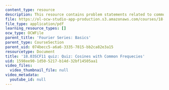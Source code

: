 ```yaml
---
content_type: resource
description: This resource contains problem statements related to common frequencies.
file: https://ol-ocw-studio-app-production.s3.amazonaws.com/courses/18-03sc-differential-equations-fall-2011/1598ee901d505217b14d32bf14505aa1_MIT18_03SCF11_s21_3quizq.pdf
file_type: application/pdf
learning_resource_types: []
ocw_type: OCWFile
parent_title: 'Fourier Series: Basics'
parent_type: CourseSection
parent_uid: 074becc5-a6a6-3335-7815-bb2ca82e3a15
resourcetype: Document
title: '18.03SCF11 quiz: Quiz: Cosines with Common Frequecies'
uid: 1598ee90-1d50-5217-b14d-32bf14505aa1
video_files:
  video_thumbnail_file: null
video_metadata:
  youtube_id: null
---
```


